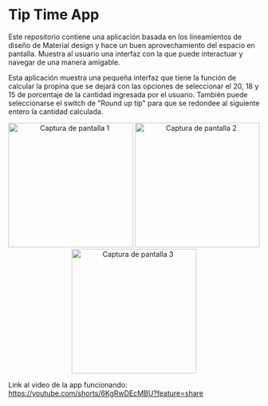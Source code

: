 # Tip Time App
Este repositorio contiene una aplicación basada en los lineamientos de diseño de Material design y hace un buen aprovechamiento del espacio en pantalla. Muestra al usuario una interfaz con la que puede interactuar y navegar de una manera amigable.

Esta aplicación muestra una pequeña interfaz que tiene la función de calcular la propina que se dejará con las opciones de seleccionar el 20, 18 y 15 de porcentaje de la cantidad ingresada por el usuario. También puede seleccionarse el switch de "Round up tip" para que se redondee al siguiente entero la cantidad calculada.

<p align="center">
  <img src="https://user-images.githubusercontent.com/84098358/226084698-95b39204-4e7f-4f07-b05b-6470238e5d08.png" alt="Captura de pantalla 1" width="250" />
  <img src="https://user-images.githubusercontent.com/84098358/226084712-ef830b1d-94f2-470b-bdc4-9f08bc7bed07.png" alt="Captura de pantalla 2" width="250" /> 
  <img src="https://user-images.githubusercontent.com/84098358/226084719-7c199a00-feb9-4859-b856-39eb8bf120e7.png" alt="Captura de pantalla 3" width="250" />
</p>


Link al video de la app funcionando: https://youtube.com/shorts/6KgRwDEcMBU?feature=share
